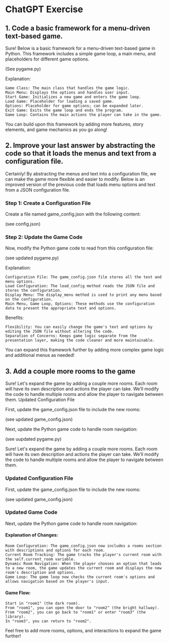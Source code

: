# ChatGPT Exercise

## 1. Code a basic framework for a menu-driven text-based game.

Sure! Below is a basic framework for a menu-driven text-based game in Python. This framework includes a simple game loop, a main menu, and placeholders for different game options.

(See pygame.py)

Explanation:

    Game Class: The main class that handles the game logic.
    Main Menu: Displays the options and handles user input.
    Start Game: Initializes a new game and enters the game loop.
    Load Game: Placeholder for loading a saved game.
    Options: Placeholder for game options; can be expanded later.
    Exit Game: Exits the game loop and ends the program.
    Game Loop: Contains the main actions the player can take in the game.

You can build upon this framework by adding more features, story elements, and game mechanics as you go along!

## 2. Improve your last answer by abstracting the code so that it loads the menus and text from a configuration file.

Certainly! By abstracting the menus and text into a configuration file, we can make the game more flexible and easier to modify. Below is an improved version of the previous code that loads menu options and text from a JSON configuration file.

### Step 1: Create a Configuration File

Create a file named game_config.json with the following content:

(see config.json)

### Step 2: Update the Game Code

Now, modify the Python game code to read from this configuration file:

(see updated pygame.py)

Explanation:

    Configuration File: The game_config.json file stores all the text and menu options.
    Load Configuration: The load_config method reads the JSON file and stores the configuration.
    Display Menu: The display_menu method is used to print any menu based on the configuration.
    Main Menu, Game Loop, Options: These methods use the configuration data to present the appropriate text and options.

Benefits:

    Flexibility: You can easily change the game's text and options by editing the JSON file without altering the code.
    Separation of Concerns: Keeps game logic separate from the presentation layer, making the code cleaner and more maintainable.

You can expand this framework further by adding more complex game logic and additional menus as needed!

## 3. Add a couple more rooms to the game

Sure! Let's expand the game by adding a couple more rooms. Each room will have its own description and actions the player can take. We’ll modify the code to handle multiple rooms and allow the player to navigate between them.
Updated Configuration File

First, update the game_config.json file to include the new rooms:

(see updated game_config.json)

Next, update the Python game code to handle room navigation:

(see uupdated pygame.py)

Sure! Let's expand the game by adding a couple more rooms. Each room will have its own description and actions the player can take. We’ll modify the code to handle multiple rooms and allow the player to navigate between them.

### Updated Configuration File

First, update the game_config.json file to include the new rooms:

(see updated game_config.json)

### Updated Game Code

Next, update the Python game code to handle room navigation:

#### Explanation of Changes:

    Room Configuration: The game_config.json now includes a rooms section with descriptions and options for each room.
    Current Room Tracking: The game tracks the player's current room with the self.current_room variable.
    Dynamic Room Navigation: When the player chooses an option that leads to a new room, the game updates the current room and displays the new room's description and options.
    Game Loop: The game loop now checks the current room's options and allows navigation based on the player's input.

#### Game Flow:

    Start in "room1" (the dark room).
    From "room1", you can open the door to "room2" (the bright hallway).
    From "room2", you can go back to "room1" or enter "room3" (the library).
    In "room3", you can return to "room2".

Feel free to add more rooms, options, and interactions to expand the game further!
